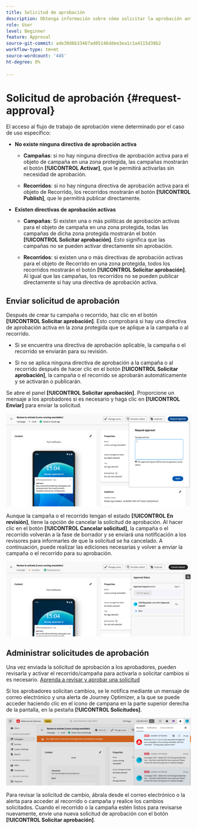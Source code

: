 ```yaml
---
title: Solicitud de aprobación
description: Obtenga información sobre cómo solicitar la aprobación antes de publicar recorridos y campañas.
role: User
level: Beginner
feature: Approval
source-git-commit: ade30d6b33467ad05146ddee3ea1c1a4115d38b2
workflow-type: tm+mt
source-wordcount: '445'
ht-degree: 0%

---
```



# Solicitud de aprobación {#request-approval}

El acceso al flujo de trabajo de aprobación viene determinado por el caso de uso específico:

* **No existe ninguna directiva de aprobación activa**

   * **Campañas**: si no hay ninguna directiva de aprobación activa para el objeto de campaña en una zona protegida, las campañas mostrarán el botón **[!UICONTROL Activar]**, que le permitirá activarlas sin necesidad de aprobación.

   * **Recorridos**: si no hay ninguna directiva de aprobación activa para el objeto de Recorrido, los recorridos mostrarán el botón **[!UICONTROL Publish]**, que le permitirá publicar directamente.

* **Existen directivas de aprobación activas**

   * **Campañas**: Si existen una o más políticas de aprobación activas para el objeto de campaña en una zona protegida, todas las campañas de dicha zona protegida mostrarán el botón **[!UICONTROL Solicitar aprobación]**. Esto significa que las campañas no se pueden activar directamente sin aprobación.

   * **Recorridos**: si existen una o más directivas de aprobación activas para el objeto de Recorrido en una zona protegida, todos los recorridos mostrarán el botón **[!UICONTROL Solicitar aprobación]**. Al igual que las campañas, los recorridos no se pueden publicar directamente si hay una directiva de aprobación activa.

## Enviar solicitud de aprobación

Después de crear tu campaña o recorrido, haz clic en el botón **[!UICONTROL Solicitar aprobación]**. Esto comprobará si hay una directiva de aprobación activa en la zona protegida que se aplique a la campaña o al recorrido.

* Si se encuentra una directiva de aprobación aplicable, la campaña o el recorrido se enviarán para su revisión.

* Si no se aplica ninguna directiva de aprobación a la campaña o al recorrido después de hacer clic en el botón **[!UICONTROL Solicitar aprobación]**, la campaña o el recorrido se aprobarán automáticamente y se activarán o publicarán.

Se abre el panel **[!UICONTROL Solicitar aprobación]**. Proporcione un mensaje a los aprobadores si es necesario y haga clic en **[!UICONTROL Enviar]** para enviar la solicitud.

![](assets/approval-request.png)

Aunque la campaña o el recorrido tengan el estado **[!UICONTROL En revisión]**, tiene la opción de cancelar la solicitud de aprobación. Al hacer clic en el botón **[!UICONTROL Cancelar solicitud]**, la campaña o el recorrido volverán a la fase de borrador y se enviará una notificación a los revisores para informarles de que la solicitud se ha cancelado. A continuación, puede realizar las ediciones necesarias y volver a enviar la campaña o el recorrido para su aprobación.

![](assets/approval-cancel.png)

## Administrar solicitudes de aprobación

Una vez enviada la solicitud de aprobación a los aprobadores, pueden revisarla y activar el recorrido/campaña para activarla o solicitar cambios si es necesario. [Aprenda a revisar y aprobar una solicitud](review-approve-request.md)

Si los aprobadores solicitan cambios, se le notifica mediante un mensaje de correo electrónico y una alerta de Journey Optimizer, a la que se puede acceder haciendo clic en el icono de campana en la parte superior derecha de la pantalla, en la pestaña **[!UICONTROL Solicitudes]**.

![](assets/changes-requested.png)

Para revisar la solicitud de cambio, ábrala desde el correo electrónico o la alerta para acceder al recorrido o campaña y realice los cambios solicitados. Cuando el recorrido o la campaña estén listos para revisarse nuevamente, envíe una nueva solicitud de aprobación con el botón **[!UICONTROL Solicitar aprobación]**.



